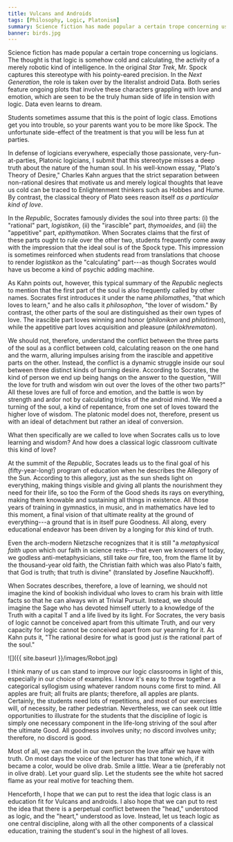 ```yaml
---
title: Vulcans and Androids
tags: [Philosophy, Logic, Platonism]
summary: Science fiction has made popular a certain trope concerning us logicians.  The thought is that logic is somehow cold and calculating, the activity of a merely robotic kind of intelligence.  Students sometimes assume that this is the point of logic class.  Emotions get you into trouble, so your parents want you to be more like Spock.  The unfortunate side-effect of the treatment is that you will be less fun at parties.  In defense of logicians everywhere, especially those passionate, very-fun-at-parties, Platonic logicians, I submit that this stereotype misses a deep truth about the nature of the human soul.
banner: birds.jpg
---
```



Science fiction has made popular a certain trope concerning us logicians.  The thought is that logic is somehow cold and calculating, the activity of a merely robotic kind of intelligence.  In the original *Star Trek*, Mr. Spock captures this stereotype with his pointy-eared precision.  In the *Next Generation*, the role is taken over by the literalist android Data.  Both series feature ongoing plots that involve these characters grappling with love and emotion, which are seen to be the truly human side of life in tension with logic.  Data even learns to dream.

Students sometimes assume that this is the point of logic class.  Emotions get you into trouble, so your parents want you to be more like Spock.  The unfortunate side-effect of the treatment is that you will be less fun at parties.

In defense of logicians everywhere, especially those passionate, very-fun-at-parties, Platonic logicians, I submit that this stereotype misses a deep truth about the nature of the human soul.  In his well-known essay, "Plato's Theory of Desire," Charles Kahn argues that the strict separation between non-rational desires that motivate us and merely logical thoughts that leave us cold can be traced to Enlightenment thinkers such as Hobbes and Hume.  By contrast, the classical theory of Plato sees reason itself *as a particular kind of love*.<!--more-->

In the *Republic*, Socrates famously divides the soul into three parts: (i) the "rational" part, *logistikon*, (ii) the "irascible" part, *thymoeides*, and (iii) the "appetitive" part, *epithymatikon*.  When Socrates claims that the first of these parts ought to rule over the other two, students frequently come away with the impression that the ideal soul is of the Spock type.  This impression is sometimes reinforced when students read from translations that choose to render *logistikon* as the "calculating" part---as though Socrates would have us become a kind of psychic adding machine.

As Kahn points out, however, this typical summary of the *Republic* neglects to mention that the first part of the soul is also frequently called by other names.  Socrates first introduces it under the name *philomathes*, "that which loves to learn," and he also calls it *philosophon*, "the lover of wisdom."  By contrast, the other parts of the soul are distinguished as their own types of love.  The irascible part loves winning and honor (*philonikon* and *philotimon*), while the appetitive part loves acquisition and pleasure (*philokhrematon*).

We should not, therefore, understand the conflict between the three parts of the soul as a conflict between cold, calculating reason on the one hand and the warm, alluring impulses arising from the irascible and appetitive parts on the other.  Instead, the conflict is a dynamic struggle inside our soul between three distinct kinds of burning desire.  According to Socrates, the kind of person we end up being hangs on the answer to the question, "Will the love for truth and wisdom win out over the loves of the other two parts?"  All these loves are full of force and emotion, and the battle is won by strength and ardor not by calculating tricks of the android mind.  We need a turning of the soul, a kind of repentance, from one set of loves toward the higher love of wisdom.   The platonic model does not, therefore, present us with an ideal of detachment but rather an ideal of conversion.

What then specifically are we called to love when Socrates calls us to love learning and wisdom?  And how does a classical logic classroom cultivate this kind of love?

At the summit of the *Republic*, Socrates leads us to the final goal of his (fifty-year-long!) program of education when he describes the Allegory of the Sun.  According to this allegory, just as the sun sheds light on everything, making things visible and giving all plants the nourishment they need for their life, so too the Form of the Good sheds its rays on everything, making them knowable and sustaining all things in existence.  All those years of training in gymnastics, in music, and in mathematics have led to this moment, a final vision of that ultimate reality at the ground of everything---a ground that is in itself pure Goodness.  All along, every educational endeavor has been driven by a longing for *this* kind of truth.

Even the arch-modern Nietzsche recognizes that it is still "a *metaphysical faith* upon which our faith in science rests---that even we knowers of today, we godless anti-metaphysicians, still take *our* fire, too, from the flame lit by the thousand-year old faith, the Christian faith which was also Plato's faith, that God is truth; that truth is divine" (translated by Josefine Nauckhoff).

When Socrates describes, therefore, a love of learning, we should not imagine the kind of bookish individual who loves to cram his brain with little facts so that he can always win at Trivial Pursuit.  Instead, we should imagine the Sage who has devoted himself utterly to a knowledge of the Truth with a capital T and a life lived by its light.  For Socrates, the very basis of logic cannot be conceived apart from this ultimate Truth, and our very capacity for logic cannot be conceived apart from our yearning for it.  As Kahn puts it, "The rational desire for what is good just *is* the rational part of the soul."

![]({{ site.baseurl }}/images/Robot.jpg)

I think many of us can stand to improve our logic classrooms in light of this, especially in our choice of examples.  I know it's easy to throw together a categorical syllogism using whatever random nouns come first to mind.  All apples are fruit; all fruits are plants; therefore, all apples are plants.  Certainly, the students need lots of repetitions, and most of our exercises will, of necessity, be rather pedestrian.  Nevertheless, we can seek out little opportunities to illustrate for the students that the discipline of logic is simply one necessary component in the life-long striving of the soul after the ultimate Good.  All goodness involves unity; no discord involves unity; therefore, no discord is good.

Most of all, we can model in our own person the love affair we have with truth.  On most days the voice of the lecturer has that tone which, if it became a color, would be olive drab.  Smile a little.  Wear a tie (preferably not in olive drab).  Let your guard slip.  Let the students see the white hot sacred flame as your real motive for teaching them.

Henceforth, I hope that we can put to rest the idea that logic class is an education fit for Vulcans and androids.  I also hope that we can put to rest the idea that there is a perpetual conflict between the "head," understood as logic, and the "heart," understood as love.  Instead, let us teach logic as one central discipline, along with all the other components of a classical education, training the student's soul in the highest of all loves.